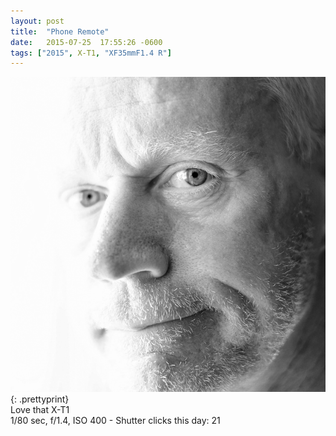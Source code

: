 ```yaml
---
layout: post
title:  "Phone Remote"
date:   2015-07-25  17:55:26 -0600
tags: ["2015", X-T1, "XF35mmF1.4 R"]
---
```

![:title](/images/2015/2015_0725_DSCF9241.jpg)
{: .prettyprint}  
Love that X-T1  
1/80 sec, f/1.4, ISO 400 - Shutter clicks this day: 21